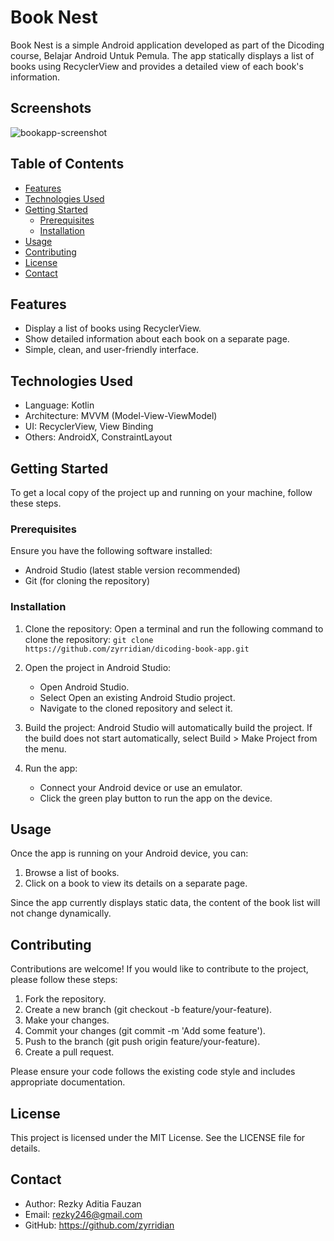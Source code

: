 # Book Nest

Book Nest is a simple Android application developed as part of the Dicoding course, Belajar Android Untuk Pemula. The app statically displays a list of books using RecyclerView and provides a detailed view of each book's information.

## Screenshots
![bookapp-screenshot](https://github.com/user-attachments/assets/337a1775-5c9d-426a-bcd7-ac95f9fdbd67)

## Table of Contents
- [Features](https://github.com/zyrridian/dicoding-book-app/edit/master/README.md#features)
- [Technologies Used](https://github.com/zyrridian/dicoding-book-app/edit/master/README.md#technologies-used)
- [Getting Started](https://github.com/zyrridian/dicoding-book-app/edit/master/README.md#getting-started)
  - [Prerequisites](https://github.com/zyrridian/dicoding-book-app/edit/master/README.md#prerequisites)
  - [Installation](https://github.com/zyrridian/dicoding-book-app/edit/master/README.md#installation)
- [Usage](https://github.com/zyrridian/dicoding-book-app/edit/master/README.md#usage)
- [Contributing](https://github.com/zyrridian/dicoding-book-app/edit/master/README.md#contributing)
- [License](https://github.com/zyrridian/dicoding-book-app/edit/master/README.md#license)
- [Contact](https://github.com/zyrridian/dicoding-book-app/edit/master/README.md#contact)

## Features
- Display a list of books using RecyclerView.
- Show detailed information about each book on a separate page.
- Simple, clean, and user-friendly interface.

## Technologies Used
- Language: Kotlin
- Architecture: MVVM (Model-View-ViewModel)
- UI: RecyclerView, View Binding
- Others: AndroidX, ConstraintLayout

## Getting Started
To get a local copy of the project up and running on your machine, follow these steps.

### Prerequisites
Ensure you have the following software installed:
- Android Studio (latest stable version recommended)
- Git (for cloning the repository)

### Installation
1. Clone the repository:
   Open a terminal and run the following command to clone the repository:
    ```git clone https://github.com/zyrridian/dicoding-book-app.git```

2. Open the project in Android Studio:
    - Open Android Studio.
    - Select Open an existing Android Studio project.
    - Navigate to the cloned repository and select it.

3. Build the project:
Android Studio will automatically build the project. If the build does not start automatically, select Build > Make Project from the menu.

4. Run the app:
    - Connect your Android device or use an emulator.
    - Click the green play button to run the app on the device.

## Usage
Once the app is running on your Android device, you can:
1. Browse a list of books.
2. Click on a book to view its details on a separate page.

Since the app currently displays static data, the content of the book list will not change dynamically.

## Contributing
Contributions are welcome! If you would like to contribute to the project, please follow these steps:
1. Fork the repository.
2. Create a new branch (git checkout -b feature/your-feature).
3. Make your changes.
4. Commit your changes (git commit -m 'Add some feature').
5. Push to the branch (git push origin feature/your-feature).
6. Create a pull request.

Please ensure your code follows the existing code style and includes appropriate documentation.

## License
This project is licensed under the MIT License. See the LICENSE file for details.

## Contact
- Author: Rezky Aditia Fauzan
- Email: rezky246@gmail.com
- GitHub: https://github.com/zyrridian
